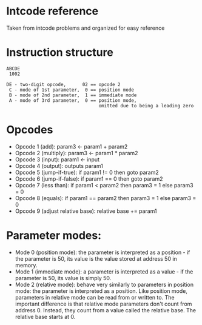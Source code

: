 # Intcode reference

Taken from intcode problems and organized for easy reference

# Instruction structure
```
ABCDE
 1002

DE - two-digit opcode,      02 == opcode 2
 C - mode of 1st parameter,  0 == position mode
 B - mode of 2nd parameter,  1 == immediate mode
 A - mode of 3rd parameter,  0 == position mode,
                                  omitted due to being a leading zero
```

# Opcodes

- Opcode 1 (add): param3 <- param1 + param2
- Opcode 2 (multiply): param3 <- param1 * param2
- Opcode 3 (input): param1 <- input
- Opcode 4 (output): outputs param1
- Opcode 5 (jump-if-true): if param1 != 0 then goto param2
- Opcode 6 (jump-if-false): if param1 == 0 then goto param2
- Opcode 7 (less than): if param1 < param2 then param3 = 1 else param3 = 0
- Opcode 8 (equals): if param1 == param2 then param3 = 1 else param3 = 0
- Opcode 9 (adjust relative base): relative base += param1


# Parameter modes:
- Mode 0 (position mode): the parameter is interpreted as a position - if the
  parameter is 50, its value is the value stored at address 50 in memory.
- Mode 1 (immediate mode): a parameter is interpreted as a value - if the
  parameter is 50, its value is simply 50.
- Mode 2 (relative mode): behave very similarly to parameters in position mode:
  the parameter is interpreted as a position. Like position mode, parameters in
  relative mode can be read from or written to. The important difference is that
  relative mode parameters don't count from address 0. Instead, they count from
  a value called the relative base. The relative base starts at 0.

